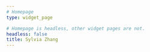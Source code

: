 ```yaml
---
# Homepage
type: widget_page

# Homepage is headless, other widget pages are not.
headless: false
title: Sylvia Zhang
---
```

